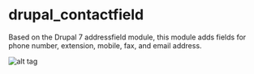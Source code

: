 drupal_contactfield
===================

Based on the Drupal 7 addressfield module, this module adds fields for phone number, extension, mobile, fax, and email address.

![alt tag](https://raw.github.com/mikemilano/drupal_contactfield/master/screenshot.png)
